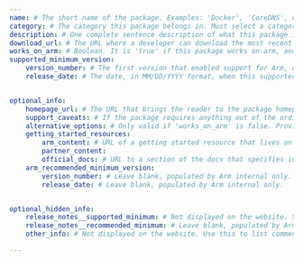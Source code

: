 ```yaml
---
name: # The short name of the package. Examples: 'Docker', 'CoreDNS', or 'Snyk Container'.
category: # The category this package belongs in. Must select a category (not the group name) from the package_category_list.yml at the top of the directory structure. Examples: 'Operating System', or 'Databases - noSQL'.
description: # One complete sentence description of what this package is, ending in a period. If it has an open source equivalent, include what makes this commercial package different.
download_url: # The URL where a developer can download the most recent version of this package. Must start with 'https://'.
works_on_arm: # Boolean. It is 'true' if this package works on arm, and 'false' if not.
supported_minimum_version:
    version_number: # The first version that enabled support for Arm, often found in package release notes or news.
    release_date: # The date, in MM/DD/YYYY format, when this supported minimum version number was released. Example: '04/21/2024'.


optional_info:
    homepage_url: # The URL that brings the reader to the package homepage to learn more high-level info about it. Must start with 'https://'.
    support_caveats: # If the package requires anything out of the ordinary to work on Arm, such as extra library installs or varying support across common Linux OSes, explain here. 
    alternative_options: # Only valid if 'works_on_arm' is false. Provide the name of one or more packages that address the same problem a developer is trying to solve.
    getting_started_resources:
        arm_content: # URL of a getting started resource that lives on an Arm digital domain such as learn.arm.com or community.arm.com. Must start with 'https://'.
        partner_content: 
        official_docs: # URL to a section of the docs that specifies installing on Arm if present, otherwise list the general 'getting started' docs.
    arm_recommended_minimum_version:
        version_number: # Leave blank, populated by Arm internal only.
        release_date: # Leave blank, populated by Arm internal only.


optional_hidden_info:
    release_notes__supported_minimum: # Not displayed on the website. Store the URL of the release notes that first listed Arm support that justifies the listed minimum supported version above.
    release_notes__recommended_minimum: # Leave blank, populated by Arm internal only.
    other_info: # Not displayed on the website. Use this to list comments that will make package maintenance easier.

---
```

